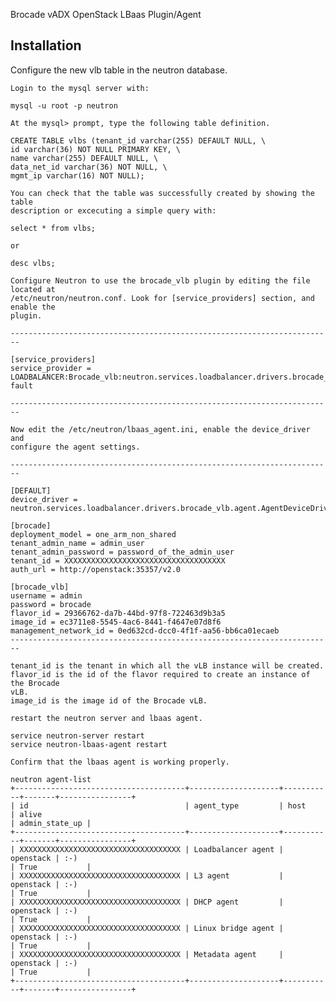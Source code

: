 Brocade vADX OpenStack LBaas Plugin/Agent

Installation
------------

Configure the new vlb table in the neutron database.

    Login to the mysql server with:

    mysql -u root -p neutron

    At the mysql> prompt, type the following table definition.

    CREATE TABLE vlbs (tenant_id varchar(255) DEFAULT NULL, \
    id varchar(36) NOT NULL PRIMARY KEY, \
    name varchar(255) DEFAULT NULL, \
    data_net_id varchar(36) NOT NULL, \
    mgmt_ip varchar(16) NOT NULL);

    You can check that the table was successfully created by showing the table
    description or excecuting a simple query with:

    select * from vlbs;

    or 

    desc vlbs;

    Configure Neutron to use the brocade_vlb plugin by editing the file located at
    /etc/neutron/neutron.conf. Look for [service_providers] section, and enable the
    plugin.

    ------------------------------------------------------------------------

    [service_providers]
    service_provider =
    LOADBALANCER:Brocade_vlb:neutron.services.loadbalancer.drivers.brocade_vlb.plugin.LoadBalancerPluginDriver:de
    fault

    ------------------------------------------------------------------------

    Now edit the /etc/neutron/lbaas_agent.ini, enable the device_driver and
    configure the agent settings.

    ------------------------------------------------------------------------

    [DEFAULT]
    device_driver =
    neutron.services.loadbalancer.drivers.brocade_vlb.agent.AgentDeviceDriver

    [brocade]
    deployment_model = one_arm_non_shared
    tenant_admin_name = admin_user
    tenant_admin_password = password_of_the_admin_user
    tenant_id = XXXXXXXXXXXXXXXXXXXXXXXXXXXXXXXXXXXX
    auth_url = http://openstack:35357/v2.0

    [brocade_vlb]
    username = admin
    password = brocade
    flavor_id = 29366762-da7b-44bd-97f8-722463d9b3a5
    image_id = ec3711e8-5545-4ac6-8441-f4647e07d8f6
    management_network_id = 0ed632cd-dcc0-4f1f-aa56-bb6ca01ecaeb
    ------------------------------------------------------------------------

    tenant_id is the tenant in which all the vLB instance will be created.
    flavor_id is the id of the flavor required to create an instance of the Brocade
    vLB.
    image_id is the image id of the Brocade vLB.

    restart the neutron server and lbaas agent.

    service neutron-server restart
    service neutron-lbaas-agent restart

    Confirm that the lbaas agent is working properly.

    neutron agent-list
    +--------------------------------------+--------------------+-----------+-------+----------------+
    | id                                   | agent_type         | host      | alive
    | admin_state_up |
    +--------------------------------------+--------------------+-----------+-------+----------------+
    | XXXXXXXXXXXXXXXXXXXXXXXXXXXXXXXXXXXX | Loadbalancer agent | openstack | :-)
    | True           |
    | XXXXXXXXXXXXXXXXXXXXXXXXXXXXXXXXXXXX | L3 agent           | openstack | :-)
    | True           |
    | XXXXXXXXXXXXXXXXXXXXXXXXXXXXXXXXXXXX | DHCP agent         | openstack | :-)
    | True           |
    | XXXXXXXXXXXXXXXXXXXXXXXXXXXXXXXXXXXX | Linux bridge agent | openstack | :-)
    | True           |
    | XXXXXXXXXXXXXXXXXXXXXXXXXXXXXXXXXXXX | Metadata agent     | openstack | :-)
    | True           |
    +--------------------------------------+--------------------+-----------+-------+----------------+


